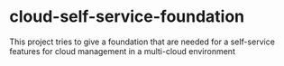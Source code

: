 # cloud-self-service-foundation
This project tries to give a foundation that are needed for a self-service features for cloud management in a multi-cloud environment
